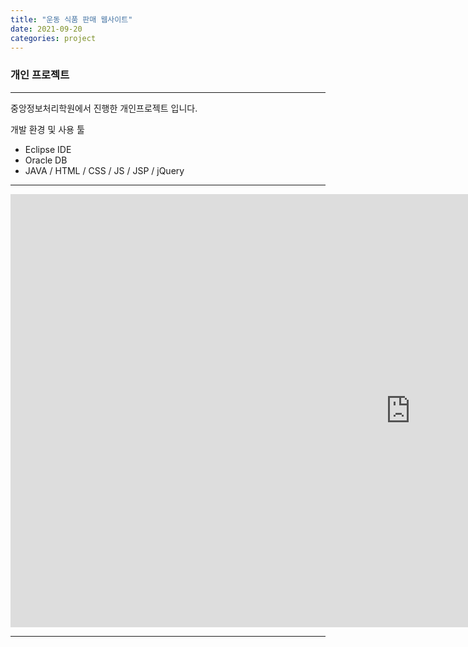 ```yaml
---
title: "운동 식품 판매 웹사이트"
date: 2021-09-20
categories: project
---
```

### 개인 프로젝트

---

중앙정보처리학원에서 진행한 개인프로젝트 입니다.

개발 환경 및 사용 툴
- Eclipse IDE
- Oracle DB
- JAVA / HTML / CSS / JS / JSP / jQuery

---

<iframe width="1280" height="693" src="https://www.youtube.com/embed/8Zt3l47am2Q" title="YouTube video player" frameborder="0" allow="accelerometer; autoplay; clipboard-write; encrypted-media; gyroscope; picture-in-picture" allowfullscreen></iframe>

---
